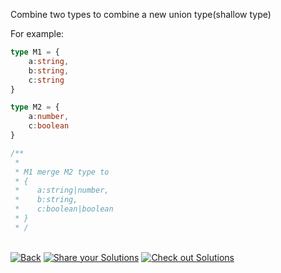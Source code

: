 Combine two types to combine a new union type(shallow type)

For example:

```ts
type M1 = {
    a:string,
    b:string,
    c:string
}

type M2 = {
    a:number,
    c:boolean
}

/**
 *
 * M1 merge M2 type to
 * {
 *    a:string|number,
 *    b:string,
 *    c:boolean|boolean
 * }
 * /
```


<!--info-footer-start--><br><a href="../../README.md" target="_blank"><img src="https://img.shields.io/badge/-Back-grey" alt="Back"/></a> <a href="https://tsch.js.org/268/answer" target="_blank"><img src="https://img.shields.io/badge/-Share%20your%20Solutions-teal" alt="Share your Solutions"/></a> <a href="https://tsch.js.org/268/solutions" target="_blank"><img src="https://img.shields.io/badge/-Check%20out%20Solutions-de5a77?logo=awesome-lists&logoColor=white" alt="Check out Solutions"/></a> <!--info-footer-end-->